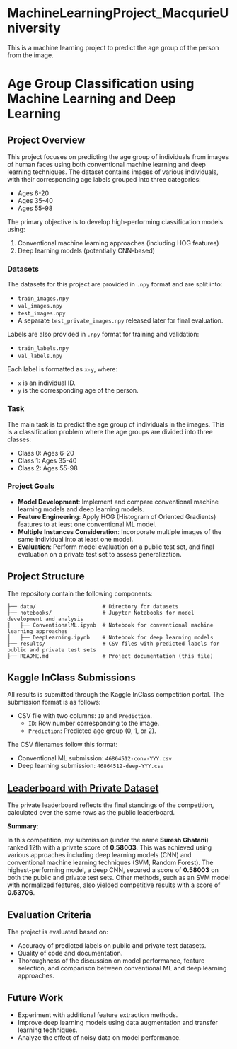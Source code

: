 # MachineLearningProject_MacqurieUniversity
This is a machine learning project to predict the age group of the person from the image. 

# Age Group Classification using Machine Learning and Deep Learning

## Project Overview

This project focuses on predicting the age group of individuals from images of human faces using both conventional machine learning and deep learning techniques. The dataset contains images of various individuals, with their corresponding age labels grouped into three categories:
- Ages 6-20
- Ages 35-40
- Ages 55-98

The primary objective is to develop high-performing classification models using:
1. Conventional machine learning approaches (including HOG features)
2. Deep learning models (potentially CNN-based)

### Datasets

The datasets for this project are provided in `.npy` format and are split into:
- `train_images.npy`
- `val_images.npy`
- `test_images.npy`
- A separate `test_private_images.npy` released later for final evaluation.

Labels are also provided in `.npy` format for training and validation:
- `train_labels.npy`
- `val_labels.npy`

Each label is formatted as `x-y`, where:
- `x` is an individual ID.
- `y` is the corresponding age of the person.

### Task

The main task is to predict the age group of individuals in the images. This is a classification problem where the age groups are divided into three classes:
- Class 0: Ages 6-20
- Class 1: Ages 35-40
- Class 2: Ages 55-98

### Project Goals
- **Model Development**: Implement and compare conventional machine learning models and deep learning models.
- **Feature Engineering**: Apply HOG (Histogram of Oriented Gradients) features to at least one conventional ML model.
- **Multiple Instances Consideration**: Incorporate multiple images of the same individual into at least one model.
- **Evaluation**: Perform model evaluation on a public test set, and final evaluation on a private test set to assess generalization.

## Project Structure

The repository contain the following components:

```plaintext
├── data/                     # Directory for datasets
├── notebooks/                # Jupyter Notebooks for model development and analysis
│   ├── ConventionalML.ipynb  # Notebook for conventional machine learning approaches
│   ├── DeepLearning.ipynb    # Notebook for deep learning models
├── results/                  # CSV files with predicted labels for public and private test sets
├── README.md                 # Project documentation (this file)

```

## Kaggle InClass Submissions

All results is submitted through the Kaggle InClass competition portal. The submission format is as follows:
- CSV file with two columns: `ID` and `Prediction`.
  - `ID`: Row number corresponding to the image.
  - `Prediction`: Predicted age group (0, 1, or 2).

The CSV filenames follow this format:
- Conventional ML submission: `46864512-conv-YYY.csv`
- Deep learning submission: `46864512-deep-YYY.csv`


## [Leaderboard with Private Dataset](https://github.com/ghatanisuresh/MachineLearningProject_MacqurieUniversity/blob/main/KaggleLeaderboard.md)

The private leaderboard reflects the final standings of the competition, calculated over the same rows as the public leaderboard.

**Summary**:

In this competition, my submission (under the name **Suresh Ghatani**) ranked 12th with a private score of **0.58003**. This was achieved using various approaches including deep learning models (CNN) and conventional machine learning techniques (SVM, Random Forest). The highest-performing model, a deep CNN, secured a score of **0.58003** on both the public and private test sets. Other methods, such as an SVM model with normalized features, also yielded competitive results with a score of **0.53706**.

## Evaluation Criteria

The project is evaluated based on:
- Accuracy of predicted labels on public and private test datasets.
- Quality of code and documentation.
- Thoroughness of the discussion on model performance, feature selection, and comparison between conventional ML and deep learning approaches.
  
## Future Work
- Experiment with additional feature extraction methods.
- Improve deep learning models using data augmentation and transfer learning techniques.
- Analyze the effect of noisy data on model performance.

